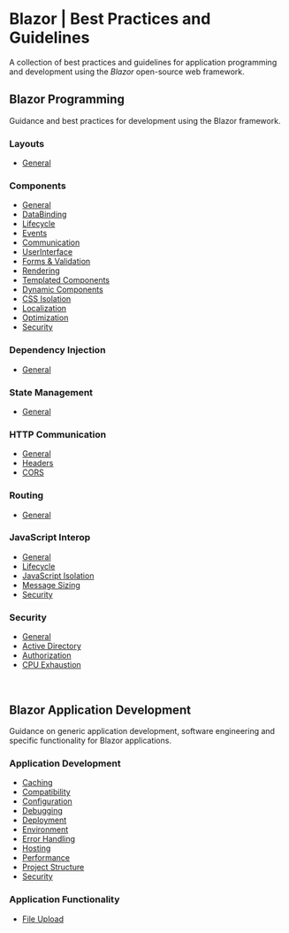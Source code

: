 # Blazor | Best Practices and Guidelines

A collection of best practices and guidelines for application programming and development using the _Blazor_ open-source web framework.
<br>

## Blazor Programming

Guidance and best practices for development using the Blazor framework.

### Layouts

- [General](https://github.com/sfvicente/BlazorStyleGuide/blob/master/Docs/Layouts/Layouts-General.md)

### Components

- [General](https://github.com/sfvicente/BlazorStyleGuide/blob/master/Docs/Components/Components-General.md)
- [DataBinding](https://github.com/sfvicente/BlazorStyleGuide/blob/master/Docs/Components/DataBinding.md)
- [Lifecycle](https://github.com/sfvicente/BlazorStyleGuide/blob/master/Docs/Components/Components-Lifecycle.md)
- [Events](https://github.com/sfvicente/BlazorStyleGuide/blob/master/Docs/Components/Components-Events.md)
- [Communication](https://github.com/sfvicente/BlazorStyleGuide/blob/master/Docs/Components/Components-Communication.md)
- [UserInterface](https://github.com/sfvicente/BlazorStyleGuide/blob/master/Docs/Components/Components-UserInterface.md)
- [Forms & Validation](https://github.com/sfvicente/BlazorStyleGuide/blob/master/Docs/Components/Components-FormsAndValidation.md)
- [Rendering](https://github.com/sfvicente/BlazorStyleGuide/blob/master/Docs/Components/Components-Rendering.md)
- [Templated Components](https://github.com/sfvicente/BlazorStyleGuide/blob/master/Docs/Components/Components-TemplatedComponents.md)
- [Dynamic Components](https://github.com/sfvicente/BlazorStyleGuide/blob/master/Docs/Components/DynamicComponents.md)
- [CSS Isolation](https://github.com/sfvicente/BlazorStyleGuide/blob/master/Docs/Components/Components-CssIsolation.md)
- [Localization](https://github.com/sfvicente/BlazorStyleGuide/blob/master/Docs/Components/Components-Localization.md)
- [Optimization](https://github.com/sfvicente/BlazorStyleGuide/blob/master/Docs/Components/Components-Optimization.md)
- [Security](https://github.com/sfvicente/BlazorStyleGuide/blob/master/Docs/Components/Components-Security.md)

### Dependency Injection

- [General](https://github.com/sfvicente/BlazorStyleGuide/blob/master/Docs/DependencyInjection/DependencyInjection-General.md)
 
### State Management

- [General](https://github.com/sfvicente/BlazorStyleGuide/blob/master/Docs/StateManagement/StateManagement-General.md)

### HTTP Communication

- [General](https://github.com/sfvicente/BlazorStyleGuide/blob/master/Docs/HttpCommunication/HttpCommunication-General.md)
- [Headers](https://github.com/sfvicente/BlazorStyleGuide/blob/master/Docs/HttpCommunication/HttpCommunication-Headers.md)
- [CORS](https://github.com/sfvicente/BlazorStyleGuide/blob/master/Docs/HttpCommunication/HttpCommunication-Cors.md)

### Routing

- [General](https://github.com/sfvicente/BlazorStyleGuide/blob/master/Docs/Routing/Routing-General.md)

### JavaScript Interop

- [General](https://github.com/sfvicente/BlazorStyleGuide/blob/master/Docs/JavaScriptInterop/_General.md)
- [Lifecycle](https://github.com/sfvicente/BlazorStyleGuide/blob/master/Docs/JavaScriptInterop/Lifecycle.md)
- [JavaScript Isolation](https://github.com/sfvicente/BlazorStyleGuide/blob/master/Docs/JavaScriptInterop/JavaScriptIsolation.md)
- [Message Sizing](https://github.com/sfvicente/BlazorStyleGuide/blob/master/Docs/JavaScriptInterop/MessageSizing.md)
- [Security](https://github.com/sfvicente/BlazorStyleGuide/blob/master/Docs/JavaScriptInterop/Security.md)

### Security

- [General](https://github.com/sfvicente/BlazorStyleGuide/blob/master/Docs/Security/Security-General.md)
- [Active Directory](https://github.com/sfvicente/BlazorStyleGuide/blob/master/Docs/Security/Security-ActiveDirectory.md)
- [Authorization](https://github.com/sfvicente/BlazorStyleGuide/blob/master/Docs/Security/Security-Authorization.md)
- [CPU Exhaustion](https://github.com/sfvicente/BlazorStyleGuide/blob/master/Docs/Security/Security-CpuExhaustion)
<br>

## Blazor Application Development

Guidance on generic application development, software engineering and specific functionality for Blazor applications.

### Application Development

- [Caching](https://github.com/sfvicente/BlazorStyleGuide/blob/master/Docs/ApplicationDevelopment/Caching.md)
- [Compatibility](https://github.com/sfvicente/BlazorStyleGuide/blob/master/Docs/ApplicationDevelopment/Compatibility.md)
- [Configuration](https://github.com/sfvicente/BlazorStyleGuide/blob/master/Docs/ApplicationDevelopment/Configuration.md)
- [Debugging](https://github.com/sfvicente/BlazorStyleGuide/blob/master/Docs/ApplicationDevelopment/Debugging.md)
- [Deployment](https://github.com/sfvicente/BlazorStyleGuide/blob/master/Docs/ApplicationDevelopment/Deployment.md)
- [Environment](https://github.com/sfvicente/BlazorStyleGuide/blob/master/Docs/ApplicationDevelopment/Environment.md)
- [Error Handling](https://github.com/sfvicente/BlazorStyleGuide/blob/master/Docs/ApplicationDevelopment/ErrorHandling.md)
- [Hosting](https://github.com/sfvicente/BlazorStyleGuide/blob/master/Docs/ApplicationDevelopment/Hosting.md)
- [Performance](https://github.com/sfvicente/BlazorStyleGuide/blob/master/Docs/ApplicationDevelopment/Performance.md)
- [Project Structure](https://github.com/sfvicente/BlazorStyleGuide/blob/master/Docs/ApplicationDevelopment/ProjectStructure.md)
- [Security](https://github.com/sfvicente/BlazorStyleGuide/blob/master/Docs/ApplicationDevelopment/Security.md)

### Application Functionality

- [File Upload](https://github.com/sfvicente/BlazorStyleGuide/blob/master/Docs/ApplicationFunctionality/FileUpload.md)